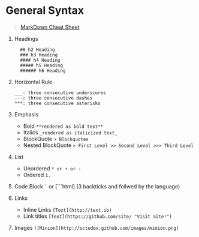 # General Syntax

> [MarkDown Cheat Sheet](http://assemble.io/docs/Cheatsheet-Markdown.html) 

1. Headings
    ``` # h1 Heading
      ## h2 Heading
      ### h3 Heading
      #### h4 Heading
      ##### h5 Heading
      ###### h6 Heading 
     ```
1. Horizontal Rule
     ```
    ___: three consecutive underscores
    ---: three consecutive dashes
    ***: three consecutive asterisks
    ```
1. Emphasis
    * Bold ```**rendered as bold text**```
    * Italics ```_rendered as italicized text_```
    * BlockQuote ```> Blockquotes```
    * Nested BlockQuote ```> First Level
                           >> Second Level
                           >>> Third Level```
1. List
    * Unordered ```* or + or -```
    * Ordered ``` 1. ```

1. Code Block ``` ` ``` or [```html] (3 backticks and follwed by the language)

1. Links
    * Inline Links ```[Text](http://text.io)```
    * Link titles ```[Text](https://github.com/site/ "Visit Site!")```

1. Images
    ```![Minion](http://octodex.github.com/images/minion.png)```